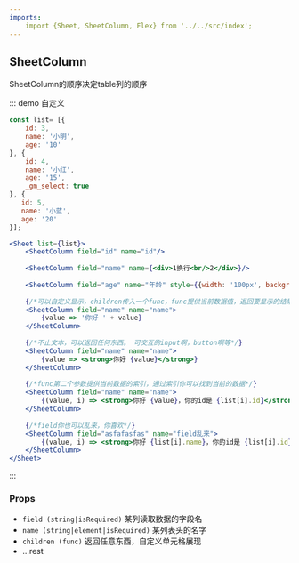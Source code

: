 ```yaml
---
imports:
    import {Sheet, SheetColumn, Flex} from '../../src/index';
---
```

## SheetColumn

SheetColumn的顺序决定table列的顺序

::: demo 自定义
```js
const list= [{
    id: 3,
    name: '小明',
    age: '10'
}, {
    id: 4,
    name: '小红',
    age: '15',
    _gm_select: true
}, {
   id: 5,
   name: '小蓝',
   age: '20'
}];
```
```jsx
<Sheet list={list}>
    <SheetColumn field="id" name="id"/>
    
    <SheetColumn field="name" name={<div>1换行<br/>2</div>}/>
    
    <SheetColumn field="age" name="年龄" style={{width: '100px', backgroundColor: 'red'}}/>
    
    {/*可以自定义显示，children传入一个func，func提供当前数据值，返回要显示的结果*/}
    <SheetColumn field="name" name="name">
        {value => '你好 ' + value}
    </SheetColumn>
    
    {/*不止文本，可以返回任何东西。 可交互的input啊，button啊等*/}
    <SheetColumn field="name" name="name">
        {value => <strong>你好 {value}</strong>}
    </SheetColumn>
    
    {/*func第二个参数提供当前数据的索引，通过索引你可以找到当前的数据*/}
    <SheetColumn field="name" name="name">
        {(value, i) => <strong>你好 {value}，你的id是 {list[i].id}</strong>}
    </SheetColumn>
    
    {/*field你也可以乱来，你喜欢*/}
    <SheetColumn field="asfafasfas" name="field乱来">
        {(value, i) => <strong>你好 {list[i].name}，你的id是 {list[i].id}</strong>}
    </SheetColumn>
</Sheet>
```
:::

### Props

- `field (string|isRequired)` 某列读取数据的字段名
- `name (string|element|isRequired)` 某列表头的名字
- `children (func)` 返回任意东西，自定义单元格展现
- ...rest